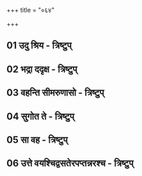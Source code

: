 +++
title = "०६४"

+++

<div class="js_include " url="/vedAH/Rk/shAkalam/saMhitA/jamison_brereton/06/064/_index.md"  newLevelForH1="2" title="Jamison & Brereton"  > </div>
<div class="js_include collapsed" url="/vedAH/Rk/shAkalam/saMhitA/jamison_brereton_notes/06/064/_index.md"  newLevelForH1="3" title="Jamison & Brereton Note"  > </div>
<div class="js_include collapsed" url="/vedAH/Rk/shAkalam/saMhitA/sAyaNa-bhAShyam/06/064/_index.md"  newLevelForH1="2" title="सायणः"  > </div>


## 01 उदु श्रिय - त्रिष्टुप्
<div class="js_include " url="/vedAH/Rk/shAkalam/saMhitA/vishvAsa-prastutiH/06/064/01_udu_shriya.md"  newLevelForH1="3" title="विश्वास-प्रस्तुतिः"  > </div>
<div class="js_include collapsed" url="/vedAH/Rk/shAkalam/saMhitA/mUlam/06/064/01_udu_shriya.md"  newLevelForH1="3" title="मूलम्"  > </div>
<div class="js_include collapsed" url="/vedAH/Rk/shAkalam/saMhitA/thomson_solcum/06/064/01_udu_shriya.md"  newLevelForH1="4" title="Thomson Solcum restoration"  > </div>
<div class="js_include collapsed" url="/vedAH/Rk/shAkalam/saMhitA/pada-pAThaH/06/064/01_udu_shriya.md"  newLevelForH1="4" title="पद-पाठः"  > </div>
<div class="js_include collapsed" url="/vedAH/Rk/shAkalam/saMhitA/anukramaNikA/06/064/01_udu_shriya.md"  newLevelForH1="4" title="अनुक्रमणिका"  fieldNames="devataa,RShiH,ChandaH"> </div>
<div class="js_include collapsed" url="/vedAH/Rk/shAkalam/saMhitA/sAyaNa-bhAShyam/06/064/01_udu_shriya.md"  newLevelForH1="3" title="सायण-भाष्यम्"  > </div>
<div class="js_include collapsed" url="/vedAH/Rk/shAkalam/saMhitA/jamison_brereton/06/064/01_udu_shriya.md"  newLevelForH1="3" title="Jamison & Brereton"  > </div>
<div class="js_include collapsed" url="/vedAH/Rk/shAkalam/saMhitA/jamison_brereton_notes/06/064/01_udu_shriya.md"  newLevelForH1="4" title="Jamison & Brereton Note"  > </div>
<div class="js_include collapsed" url="/vedAH/Rk/shAkalam/saMhitA/griffith/06/064/01_udu_shriya.md"  newLevelForH1="3" title="RTH Griffith"  > </div>

## 02 भद्रा ददृक्ष - त्रिष्टुप्
<div class="js_include " url="/vedAH/Rk/shAkalam/saMhitA/vishvAsa-prastutiH/06/064/02_bhadrA_dadRxa.md"  newLevelForH1="3" title="विश्वास-प्रस्तुतिः"  > </div>
<div class="js_include collapsed" url="/vedAH/Rk/shAkalam/saMhitA/mUlam/06/064/02_bhadrA_dadRxa.md"  newLevelForH1="3" title="मूलम्"  > </div>
<div class="js_include collapsed" url="/vedAH/Rk/shAkalam/saMhitA/thomson_solcum/06/064/02_bhadrA_dadRxa.md"  newLevelForH1="4" title="Thomson Solcum restoration"  > </div>
<div class="js_include collapsed" url="/vedAH/Rk/shAkalam/saMhitA/pada-pAThaH/06/064/02_bhadrA_dadRxa.md"  newLevelForH1="4" title="पद-पाठः"  > </div>
<div class="js_include collapsed" url="/vedAH/Rk/shAkalam/saMhitA/anukramaNikA/06/064/02_bhadrA_dadRxa.md"  newLevelForH1="4" title="अनुक्रमणिका"  fieldNames="devataa,RShiH,ChandaH"> </div>
<div class="js_include collapsed" url="/vedAH/Rk/shAkalam/saMhitA/sAyaNa-bhAShyam/06/064/02_bhadrA_dadRxa.md"  newLevelForH1="3" title="सायण-भाष्यम्"  > </div>
<div class="js_include collapsed" url="/vedAH/Rk/shAkalam/saMhitA/jamison_brereton/06/064/02_bhadrA_dadRxa.md"  newLevelForH1="3" title="Jamison & Brereton"  > </div>

<div class="js_include collapsed" url="/vedAH/Rk/shAkalam/saMhitA/griffith/06/064/02_bhadrA_dadRxa.md"  newLevelForH1="3" title="RTH Griffith"  > </div>

## 03 वहन्ति सीमरुणासो - त्रिष्टुप्
<div class="js_include " url="/vedAH/Rk/shAkalam/saMhitA/vishvAsa-prastutiH/06/064/03_vahanti_sImaruNAso.md"  newLevelForH1="3" title="विश्वास-प्रस्तुतिः"  > </div>
<div class="js_include collapsed" url="/vedAH/Rk/shAkalam/saMhitA/mUlam/06/064/03_vahanti_sImaruNAso.md"  newLevelForH1="3" title="मूलम्"  > </div>
<div class="js_include collapsed" url="/vedAH/Rk/shAkalam/saMhitA/thomson_solcum/06/064/03_vahanti_sImaruNAso.md"  newLevelForH1="4" title="Thomson Solcum restoration"  > </div>
<div class="js_include collapsed" url="/vedAH/Rk/shAkalam/saMhitA/pada-pAThaH/06/064/03_vahanti_sImaruNAso.md"  newLevelForH1="4" title="पद-पाठः"  > </div>
<div class="js_include collapsed" url="/vedAH/Rk/shAkalam/saMhitA/anukramaNikA/06/064/03_vahanti_sImaruNAso.md"  newLevelForH1="4" title="अनुक्रमणिका"  fieldNames="devataa,RShiH,ChandaH"> </div>
<div class="js_include collapsed" url="/vedAH/Rk/shAkalam/saMhitA/sAyaNa-bhAShyam/06/064/03_vahanti_sImaruNAso.md"  newLevelForH1="3" title="सायण-भाष्यम्"  > </div>
<div class="js_include collapsed" url="/vedAH/Rk/shAkalam/saMhitA/jamison_brereton/06/064/03_vahanti_sImaruNAso.md"  newLevelForH1="3" title="Jamison & Brereton"  > </div>
<div class="js_include collapsed" url="/vedAH/Rk/shAkalam/saMhitA/jamison_brereton_notes/06/064/03_vahanti_sImaruNAso.md"  newLevelForH1="4" title="Jamison & Brereton Note"  > </div>
<div class="js_include collapsed" url="/vedAH/Rk/shAkalam/saMhitA/griffith/06/064/03_vahanti_sImaruNAso.md"  newLevelForH1="3" title="RTH Griffith"  > </div>

## 04 सुगोत ते - त्रिष्टुप्
<div class="js_include " url="/vedAH/Rk/shAkalam/saMhitA/vishvAsa-prastutiH/06/064/04_sugota_te.md"  newLevelForH1="3" title="विश्वास-प्रस्तुतिः"  > </div>
<div class="js_include collapsed" url="/vedAH/Rk/shAkalam/saMhitA/mUlam/06/064/04_sugota_te.md"  newLevelForH1="3" title="मूलम्"  > </div>
<div class="js_include collapsed" url="/vedAH/Rk/shAkalam/saMhitA/thomson_solcum/06/064/04_sugota_te.md"  newLevelForH1="4" title="Thomson Solcum restoration"  > </div>
<div class="js_include collapsed" url="/vedAH/Rk/shAkalam/saMhitA/pada-pAThaH/06/064/04_sugota_te.md"  newLevelForH1="4" title="पद-पाठः"  > </div>
<div class="js_include collapsed" url="/vedAH/Rk/shAkalam/saMhitA/anukramaNikA/06/064/04_sugota_te.md"  newLevelForH1="4" title="अनुक्रमणिका"  fieldNames="devataa,RShiH,ChandaH"> </div>
<div class="js_include collapsed" url="/vedAH/Rk/shAkalam/saMhitA/sAyaNa-bhAShyam/06/064/04_sugota_te.md"  newLevelForH1="3" title="सायण-भाष्यम्"  > </div>
<div class="js_include collapsed" url="/vedAH/Rk/shAkalam/saMhitA/jamison_brereton/06/064/04_sugota_te.md"  newLevelForH1="3" title="Jamison & Brereton"  > </div>
<div class="js_include collapsed" url="/vedAH/Rk/shAkalam/saMhitA/jamison_brereton_notes/06/064/04_sugota_te.md"  newLevelForH1="4" title="Jamison & Brereton Note"  > </div>
<div class="js_include collapsed" url="/vedAH/Rk/shAkalam/saMhitA/griffith/06/064/04_sugota_te.md"  newLevelForH1="3" title="RTH Griffith"  > </div>

## 05 सा वह - त्रिष्टुप्
<div class="js_include " url="/vedAH/Rk/shAkalam/saMhitA/vishvAsa-prastutiH/06/064/05_sA_vaha.md"  newLevelForH1="3" title="विश्वास-प्रस्तुतिः"  > </div>
<div class="js_include collapsed" url="/vedAH/Rk/shAkalam/saMhitA/mUlam/06/064/05_sA_vaha.md"  newLevelForH1="3" title="मूलम्"  > </div>
<div class="js_include collapsed" url="/vedAH/Rk/shAkalam/saMhitA/thomson_solcum/06/064/05_sA_vaha.md"  newLevelForH1="4" title="Thomson Solcum restoration"  > </div>
<div class="js_include collapsed" url="/vedAH/Rk/shAkalam/saMhitA/pada-pAThaH/06/064/05_sA_vaha.md"  newLevelForH1="4" title="पद-पाठः"  > </div>
<div class="js_include collapsed" url="/vedAH/Rk/shAkalam/saMhitA/anukramaNikA/06/064/05_sA_vaha.md"  newLevelForH1="4" title="अनुक्रमणिका"  fieldNames="devataa,RShiH,ChandaH"> </div>
<div class="js_include collapsed" url="/vedAH/Rk/shAkalam/saMhitA/sAyaNa-bhAShyam/06/064/05_sA_vaha.md"  newLevelForH1="3" title="सायण-भाष्यम्"  > </div>
<div class="js_include collapsed" url="/vedAH/Rk/shAkalam/saMhitA/jamison_brereton/06/064/05_sA_vaha.md"  newLevelForH1="3" title="Jamison & Brereton"  > </div>
<div class="js_include collapsed" url="/vedAH/Rk/shAkalam/saMhitA/jamison_brereton_notes/06/064/05_sA_vaha.md"  newLevelForH1="4" title="Jamison & Brereton Note"  > </div>
<div class="js_include collapsed" url="/vedAH/Rk/shAkalam/saMhitA/griffith/06/064/05_sA_vaha.md"  newLevelForH1="3" title="RTH Griffith"  > </div>

## 06 उत्ते वयश्चिद्वसतेरपप्तन्नरश्च - त्रिष्टुप्
<div class="js_include " url="/vedAH/Rk/shAkalam/saMhitA/vishvAsa-prastutiH/06/064/06_utte_vayashchidvasaterapaptannarashcha.md"  newLevelForH1="3" title="विश्वास-प्रस्तुतिः"  > </div>
<div class="js_include collapsed" url="/vedAH/Rk/shAkalam/saMhitA/mUlam/06/064/06_utte_vayashchidvasaterapaptannarashcha.md"  newLevelForH1="3" title="मूलम्"  > </div>
<div class="js_include collapsed" url="/vedAH/Rk/shAkalam/saMhitA/thomson_solcum/06/064/06_utte_vayashchidvasaterapaptannarashcha.md"  newLevelForH1="4" title="Thomson Solcum restoration"  > </div>
<div class="js_include collapsed" url="/vedAH/Rk/shAkalam/saMhitA/pada-pAThaH/06/064/06_utte_vayashchidvasaterapaptannarashcha.md"  newLevelForH1="4" title="पद-पाठः"  > </div>
<div class="js_include collapsed" url="/vedAH/Rk/shAkalam/saMhitA/anukramaNikA/06/064/06_utte_vayashchidvasaterapaptannarashcha.md"  newLevelForH1="4" title="अनुक्रमणिका"  fieldNames="devataa,RShiH,ChandaH"> </div>
<div class="js_include collapsed" url="/vedAH/Rk/shAkalam/saMhitA/sAyaNa-bhAShyam/06/064/06_utte_vayashchidvasaterapaptannarashcha.md"  newLevelForH1="3" title="सायण-भाष्यम्"  > </div>
<div class="js_include collapsed" url="/vedAH/Rk/shAkalam/saMhitA/jamison_brereton/06/064/06_utte_vayashchidvasaterapaptannarashcha.md"  newLevelForH1="3" title="Jamison & Brereton"  > </div>
<div class="js_include collapsed" url="/vedAH/Rk/shAkalam/saMhitA/jamison_brereton_notes/06/064/06_utte_vayashchidvasaterapaptannarashcha.md"  newLevelForH1="4" title="Jamison & Brereton Note"  > </div>
<div class="js_include collapsed" url="/vedAH/Rk/shAkalam/saMhitA/griffith/06/064/06_utte_vayashchidvasaterapaptannarashcha.md"  newLevelForH1="3" title="RTH Griffith"  > </div>